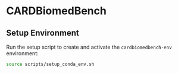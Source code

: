 # CARDBiomedBench

## Setup Environment

Run the setup script to create and activate the `cardbiomedbench-env` environment:

   ```bash
   source scripts/setup_conda_env.sh
   ```
